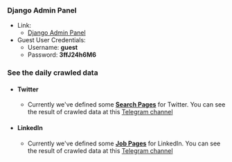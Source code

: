 ### Django Admin Panel

- Link:
    * [Django Admin Panel](https://social.m-gh.com/secret-admin/)
- Guest User Credentials:
    * Username: **guest**
    * Password: **3ffJ24h6M6**


### See the daily crawled data
- #### Twitter
    * Currently we've defined some [**Search Pages**](https://social.m-gh.com/secret-admin/twitter/searchpage/) for Twitter.
    You can see the result of crawled data at this [Telegram channel](https://t.me/twitter_python)

- #### LinkedIn
    * Currently we've defined some [**Job Pages**](https://social.m-gh.com/secret-admin/linkedin/jobpage/) for LinkedIn.
You can see the result of crawled data at this [Telegram channel](https://t.me/twitter_python)